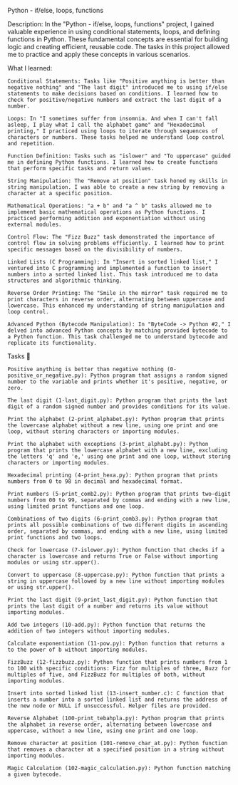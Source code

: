 Python - if/else, loops, functions


Description:
In the "Python - if/else, loops, functions" project, I gained valuable experience in using conditional statements, loops, and defining functions in Python. These fundamental concepts are essential for building logic and creating efficient, reusable code. The tasks in this project allowed me to practice and apply these concepts in various scenarios.


What I learned:

    Conditional Statements: Tasks like "Positive anything is better than negative nothing" and "The last digit" introduced me to using if/else statements to make decisions based on conditions. I learned how to check for positive/negative numbers and extract the last digit of a number.

    Loops: In "I sometimes suffer from insomnia. And when I can't fall asleep, I play what I call the alphabet game" and "Hexadecimal printing," I practiced using loops to iterate through sequences of characters or numbers. These tasks helped me understand loop control and repetition.

    Function Definition: Tasks such as "islower" and "To uppercase" guided me in defining Python functions. I learned how to create functions that perform specific tasks and return values.

    String Manipulation: The "Remove at position" task honed my skills in string manipulation. I was able to create a new string by removing a character at a specific position.

    Mathematical Operations: "a + b" and "a ^ b" tasks allowed me to implement basic mathematical operations as Python functions. I practiced performing addition and exponentiation without using external modules.

    Control Flow: The "Fizz Buzz" task demonstrated the importance of control flow in solving problems efficiently. I learned how to print specific messages based on the divisibility of numbers.

    Linked Lists (C Programming): In "Insert in sorted linked list," I ventured into C programming and implemented a function to insert numbers into a sorted linked list. This task introduced me to data structures and algorithmic thinking.

    Reverse Order Printing: The "Smile in the mirror" task required me to print characters in reverse order, alternating between uppercase and lowercase. This enhanced my understanding of string manipulation and loop control.

    Advanced Python (Bytecode Manipulation): In "ByteCode -> Python #2," I delved into advanced Python concepts by matching provided bytecode to a Python function. This task challenged me to understand bytecode and replicate its functionality.





Tasks 📃

    Positive anything is better than negative nothing (0-positive_or_negative.py): Python program that assigns a random signed number to the variable and prints whether it's positive, negative, or zero.

    The last digit (1-last_digit.py): Python program that prints the last digit of a random signed number and provides conditions for its value.

    Print the alphabet (2-print_alphabet.py): Python program that prints the lowercase alphabet without a new line, using one print and one loop, without storing characters or importing modules.

    Print the alphabet with exceptions (3-print_alphabt.py): Python program that prints the lowercase alphabet with a new line, excluding the letters 'q' and 'e,' using one print and one loop, without storing characters or importing modules.

    Hexadecimal printing (4-print_hexa.py): Python program that prints numbers from 0 to 98 in decimal and hexadecimal format.

    Print numbers (5-print_comb2.py): Python program that prints two-digit numbers from 00 to 99, separated by commas and ending with a new line, using limited print functions and one loop.

    Combinations of two digits (6-print_comb3.py): Python program that prints all possible combinations of two different digits in ascending order, separated by commas, and ending with a new line, using limited print functions and two loops.

    Check for lowercase (7-islower.py): Python function that checks if a character is lowercase and returns True or False without importing modules or using str.upper().

    Convert to uppercase (8-uppercase.py): Python function that prints a string in uppercase followed by a new line without importing modules or using str.upper().

    Print the last digit (9-print_last_digit.py): Python function that prints the last digit of a number and returns its value without importing modules.

    Add two integers (10-add.py): Python function that returns the addition of two integers without importing modules.

    Calculate exponentiation (11-pow.py): Python function that returns a to the power of b without importing modules.

    FizzBuzz (12-fizzbuzz.py): Python function that prints numbers from 1 to 100 with specific conditions: Fizz for multiples of three, Buzz for multiples of five, and FizzBuzz for multiples of both, without importing modules.

    Insert into sorted linked list (13-insert_number.c): C function that inserts a number into a sorted linked list and returns the address of the new node or NULL if unsuccessful. Helper files are provided.

    Reverse Alphabet (100-print_tebahpla.py): Python program that prints the alphabet in reverse order, alternating between lowercase and uppercase, without a new line, using one print and one loop.

    Remove character at position (101-remove_char_at.py): Python function that removes a character at a specified position in a string without importing modules.

    Magic Calculation (102-magic_calculation.py): Python function matching a given bytecode.
